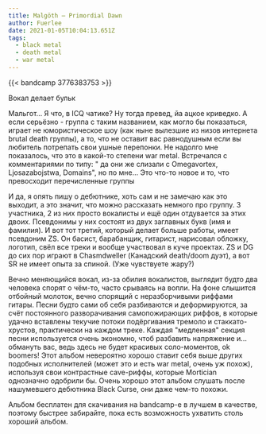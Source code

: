 ```yaml
---
title: Malgöth — Primordial Dawn
author: Fuerlee
date: 2021-01-05T10:04:13.651Z
tags:
  - black metal
  - death metal
  - war metal
---
```

{{< bandcamp 3776383753 >}}

Вокал делает бульк

Мальгот... Я что, в ICQ чатике? Ну тогда превед, йа ацкое криведко. А если серьёзно - группа с таким названием, как могло бы показаться, играет не юмористическое шоу (как ныне вылезшие из низов интернета brutal death группы), а то, что не оставит вас равнодушным если вы любитель потрепать свои ушные перепонки. Не надолго мне показалось, что это в какой-то степени war metal. Встречался с комментариями по типу: " да они же слизали с Omegavortex, Ljosazabojstwa, Domains", но по мне... Это что-то новое и то, что превосходит перечисленные группы

И да, я опять пишу о дебютнике, хоть сам и не замечаю как это выходит, а это значит, что можно рассказать немного про группу. 3 участника, 2 из них просто вокалисты и ещё один отдувается за этих двоих. Псевдонимы у них состоят из двух заглавных букв (имя и фамилия). И вот тот третий, который делает больше работы, имеет псевдоним ZS. Он басист, барабанщик, гитарист, нарисовал обложку, логотип, свёл все треки и вообще участвовал в куче проектах. ZS и DG до сих пор играют в Chasmdweller (Канадский death/doom дуэт), а вот SR не имеет опыта за спиной. (Уже чувствуете жару?)

Вечно меняющийся вокал, из-за обилия вокалистов, выглядит будто два человека спорят о чём-то, часто срываясь на вопли. На фоне слышится отбойный молоток, вечно спорящий с неразборчивыми риффами гитары. Песни будто сами об себя разбиваются и деформируются, за счёт постоянного разворачивания самопожирающих риффов, в которые удачно вставлены текучие потоки подёргивания тремоло и стаккато-хрустов, практически на каждом треке. Каждая "медленная" секция песни используется очень экономно, чтоб разбавить напряжение и... обмануть вас, ведь здесь не будет красивых соло-моментов, ok boomers! Этот альбом невероятно хорошо ставит себя выше других подобных исполнителей (может это и есть war metal, очень уж похож), используя свои контрастные cave-риффы, которые Mortician однозначно одобрили бы. Очень хорошо этот альбом слушать после нашумевшего дебютника Black Curse, они даже чем-то похожи.

Альбом бесплатен для скачивания на bandcamp-е в лучшем в качестве, поэтому быстрее забирайте, пока есть возможность ухватить столь хороший альбом.